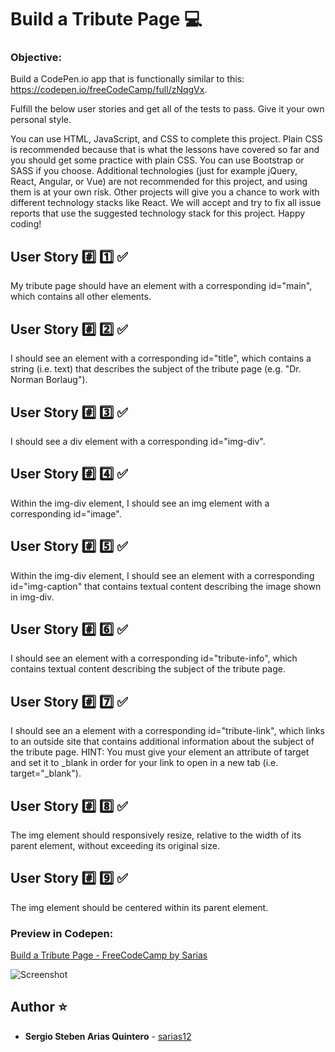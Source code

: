 # Build a Tribute Page :computer:

### Objective: 
Build a CodePen.io app that is functionally similar to this: https://codepen.io/freeCodeCamp/full/zNqgVx.

Fulfill the below user stories and get all of the tests to pass. Give it your own personal style.

You can use HTML, JavaScript, and CSS to complete this project. Plain CSS is recommended because that is what the lessons have covered so far and you should get some practice with plain CSS. You can use Bootstrap or SASS if you choose. Additional technologies (just for example jQuery, React, Angular, or Vue) are not recommended for this project, and using them is at your own risk. Other projects will give you a chance to work with different technology stacks like React. We will accept and try to fix all issue reports that use the suggested technology stack for this project. Happy coding!

## User Story :hash: :one: :white_check_mark:
My tribute page should have an element with a corresponding id="main", which contains all other elements.

## User Story :hash: :two: :white_check_mark:
I should see an element with a corresponding id="title", which contains a string (i.e. text) that describes the subject of the tribute page (e.g. "Dr. Norman Borlaug").

## User Story :hash: :three: :white_check_mark:
I should see a div element with a corresponding id="img-div".

## User Story :hash: :four: :white_check_mark:
Within the img-div element, I should see an img element with a corresponding id="image".

## User Story :hash: :five: :white_check_mark:
Within the img-div element, I should see an element with a corresponding id="img-caption" that contains textual content describing the image shown in img-div.

## User Story :hash: :six: :white_check_mark:
I should see an element with a corresponding id="tribute-info", which contains textual content describing the subject of the tribute page.

## User Story :hash: :seven: :white_check_mark:
I should see an a element with a corresponding id="tribute-link", which links to an outside site that contains additional information about the subject of the tribute page. HINT: You must give your element an attribute of target and set it to _blank in order for your link to open in a new tab (i.e. target="_blank").

## User Story :hash: :eight: :white_check_mark:
The img element should responsively resize, relative to the width of its parent element, without exceeding its original size.

## User Story :hash: :nine: :white_check_mark:
The img element should be centered within its parent element.

### Preview in Codepen: 
[ Build a Tribute Page - FreeCodeCamp by Sarias ](https://github.com/sarias12)

![Screenshot](http://commondatastorage.googleapis.com/gerrit-static/diffy-w200.png)
 
## Author ⭐️
* **Sergio Steben Arias Quintero** - [sarias12](https://github.com/sarias12)
